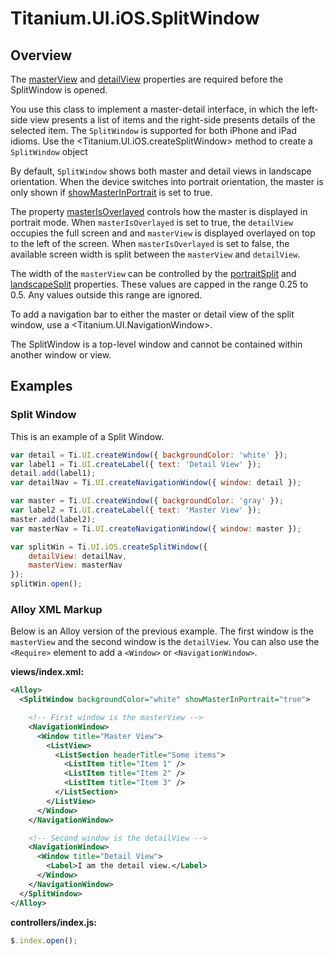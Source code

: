 # Titanium.UI.iOS.SplitWindow

<TypeHeader/>

## Overview

The [masterView](Titanium.UI.iOS.SplitWindow.masterView) and [detailView](Titanium.UI.iOS.SplitWindow.detailView) 
properties are required before the SplitWindow is opened.

You use this class to implement a master-detail interface, in which the left-side view presents
a list of items and the right-side presents details of the selected item. The `SplitWindow` is supported
for both iPhone and iPad idioms. Use the <Titanium.UI.iOS.createSplitWindow> method to create a `SplitWindow` object

By default, `SplitWindow` shows both master and detail views in landscape orientation. When the
device switches into portrait orientation, the master is only shown if [showMasterInPortrait](Titanium.UI.iOS.SplitWindow.showMasterInPortrait)
is set to true.

The property [masterIsOverlayed](Titanium.UI.iOS.SplitWindow.masterIsOverlayed) controls how the master is
displayed in portrait mode. When `masterIsOverlayed` is set to true, the `detailView` occupies the full screen
and and `masterView` is displayed overlayed on top to the left of the screen. When `masterIsOverlayed` is set
to false, the available screen width is split between the `masterView` and `detailView`.

The width of the `masterView` can be controlled by the [portraitSplit](Titanium.UI.iOS.SplitWindow.portraitSplit) and
[landscapeSplit](Titanium.UI.iOS.SplitWindow.landscapeSplit) properties. These values are capped in the range 0.25 to 0.5.
Any values outside this range are ignored.

To add a navigation bar to either the master or detail view of the split window,
use a <Titanium.UI.NavigationWindow>.

The SplitWindow is a top-level window and cannot be contained within another window or view.

## Examples

### Split Window

This is an example of a Split Window.

``` js
var detail = Ti.UI.createWindow({ backgroundColor: 'white' });
var label1 = Ti.UI.createLabel({ text: 'Detail View' });
detail.add(label1);
var detailNav = Ti.UI.createNavigationWindow({ window: detail });

var master = Ti.UI.createWindow({ backgroundColor: 'gray' });
var label2 = Ti.UI.createLabel({ text: 'Master View' });
master.add(label2);
var masterNav = Ti.UI.createNavigationWindow({ window: master });

var splitWin = Ti.UI.iOS.createSplitWindow({
    detailView: detailNav,
    masterView: masterNav
});
splitWin.open();
```

### Alloy XML Markup

Below is an Alloy version of the previous example. The first window is the `masterView` and the second window is the `detailView`. You can also use the `<Require>` element to add a `<Window>` or `<NavigationWindow>`.

**views/index.xml:**
``` xml
<Alloy>
  <SplitWindow backgroundColor="white" showMasterInPortrait="true">

    <!-- First window is the masterView -->
    <NavigationWindow>
      <Window title="Master View">
        <ListView>
          <ListSection headerTitle="Some items">
            <ListItem title="Item 1" />
            <ListItem title="Item 2" />
            <ListItem title="Item 3" />
          </ListSection>
        </ListView>
      </Window>
    </NavigationWindow>

    <!-- Second window is the detailView -->
    <NavigationWindow>
      <Window title="Detail View">
        <Label>I am the detail view.</Label>
      </Window>
    </NavigationWindow>
  </SplitWindow>
</Alloy>
```

**controllers/index.js:**
``` js
$.index.open();
```

<ApiDocs/>
